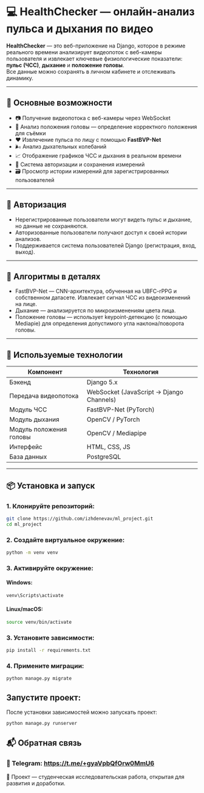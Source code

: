 # 💻 HealthChecker — онлайн-анализ пульса и дыхания по видео

**HealthChecker** — это веб-приложение на Django, которое в режиме реального времени анализирует видеопоток с веб-камеры пользователя и извлекает ключевые физиологические показатели: **пульс (ЧСС)**, **дыхание** и **положение головы**.  
Все данные можно сохранять в личном кабинете и отслеживать динамику.

---

## 🚀 Основные возможности

- 📷 Получение видеопотока с веб-камеры через WebSocket
- 🧠 Анализ положения головы — определение корректного положения для съёмки
- ❤️ Извлечение пульса по лицу с помощью **FastBVP-Net**
- 🌬️ Анализ дыхательных колебаний
- 📈 Отображение графиков ЧСС и дыхания в реальном времени
- 👤 Система авторизации и сохранения измерений
- 🗃️ Просмотр истории измерений для зарегистрированных пользователей

---

## 🔐 Авторизация
 - Нерегистрированные пользователи могут видеть пульс и дыхание, но данные не сохраняются.
 - Авторизованные пользователи получают доступ к своей истории анализов.
 - Поддерживается система пользователей Django (регистрация, вход, выход).

---


## 🧠 Алгоритмы в деталях
 - FastBVP-Net — CNN-архитектура, обученная на UBFC-rPPG и собственном датасете. Извлекает сигнал ЧСС из видеоизменений на лице.
 - Дыхание — анализируется по микроизменениям цвета лица.
 - Положение головы — использует keypoint-детекцию (с помощью Mediapie) для определения допустимого угла наклона/поворота головы.

---

## 🧠 Используемые технологии

| Компонент                     | Технология |
|------------------------------|------------|
| Бэкенд                       | Django 5.x |
| Передача видеопотока         | WebSocket (JavaScript → Django Channels) |
| Модуль ЧСС                   | FastBVP-Net (PyTorch) |
| Модуль дыхания               | OpenCV / PyTorch |
| Модуль положения головы      | OpenCV / Mediapipe |
| Интерфейс                    | HTML, CSS, JS |
| База данных                  | PostgreSQL |

---

## 📦 Установка и запуск

### 1. Клонируйте репозиторий:
   ```sh
   git clone https://github.com/izhdenevav/ml_project.git
   cd ml_project
   ```

### 2. Создайте виртуальное окружение:

```sh
python -m venv venv
```

### 3. Активируйте окружение:

#### Windows:
```sh
venv\Scripts\activate
```

#### Linux/macOS:
```sh
source venv/bin/activate
```

### 3. Установите зависимости:

```sh
pip install -r requirements.txt
```

### 4. Примените миграции:

```sh
python manage.py migrate
```

## Запустите проект:

После установки зависимостей можно запускать проект:

```sh
python manage.py runserver
```


## 📬 Обратная связь
### 📧 Telegram: https://t.me/+gyaVpbQfOrw0MmU6

🧠 Проект — студенческая исследовательская работа, открытая для развития и доработки.
